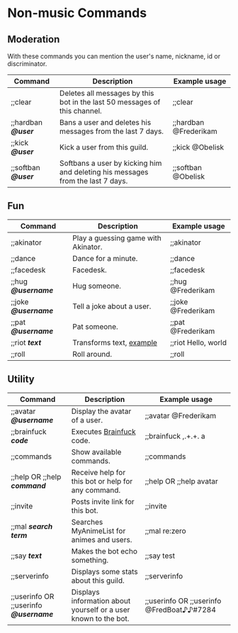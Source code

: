 # Non-music Commands

## Moderation
With these commands you can mention the user's name, nickname, id or discriminator.

| Command                    | Description                                                           | Example usage                               |
|----------------------------|-----------------------------------------------------------------------|---------------------------------------------|
| ;;clear                    | Deletes all messages by this bot in the last 50 messages of this channel.   | ;;clear                         |
| ;;hardban ***@user***       | Bans a user and deletes his messages from the last 7 days.             | ;;hardban @Frederikam                               |
| ;;kick ***@user***          | Kick a user from this guild.                                   | ;;kick @ObeIisk                               |
| ;;softban ***@user***       | Softbans a user by kicking him and deleting his messages from the last 7 days.                                   | ;;softban @ObeIisk                              |


## Fun

| Command                    | Description                                                           | Example usage                               |
|----------------------------|-----------------------------------------------------------------------|---------------------------------------------|
| ;;akinator                 | Play a guessing game with Akinator.                                   | ;;akinator                               |
| ;;dance                    | Dance for a minute.                                                   | ;;dance                                |
| ;;facedesk                 | Facedesk.                                                             | ;;facedesk                    |
| ;;hug ***@username***    | Hug someone.                                                          | ;;hug @Frederikam   
| ;;joke ***@username***   | Tell a joke about a user.                                             | ;;joke @Frederikam                  |
| ;;pat ***@username***    | Pat someone.                                                          | ;;pat @Frederikam                                 |
| ;;riot ***text***          | Transforms text, [example](https://fred.moe/qxB.png)                  | ;;riot Hello, world                              |
| ;;roll                     | Roll around.                                                          | ;;roll                     

## Utility

| Command                    | Description                                                           | Example usage                               |
|----------------------------|-----------------------------------------------------------------------|---------------------------------------------|
| ;;avatar ***@username*** | Display the avatar of a user.                                         | ;;avatar @Frederikam                           |
| ;;brainfuck ***code***     | Executes [Brainfuck](https://en.wikipedia.org/wiki/Brainfuck) code. | ;;brainfuck ,.+.+. a                   |
| ;;commands                 | Show available commands.                                              | ;;commands                         |
| ;;help OR ;;help ***command*** | Receive help for this bot or help for any command.                    | ;;help OR ;;help avatar                               |
| ;;invite                   | Posts invite link for this bot.                                        | ;;invite                               |
| ;;mal ***search term***    | Searches MyAnimeList for animes and users.                            | ;;mal re:zero                             |
| ;;say ***text***            | Makes the bot echo something.                                   | ;;say test                               |
| ;;serverinfo                 | Displays some stats about this guild.                                   | ;;serverinfo                               |
| ;;userinfo OR ;;userinfo ***@username***                 | Displays information about yourself or a user known to the bot.                                   | ;;userinfo OR ;;userinfo @FredBoat♪♪#7284                        |
